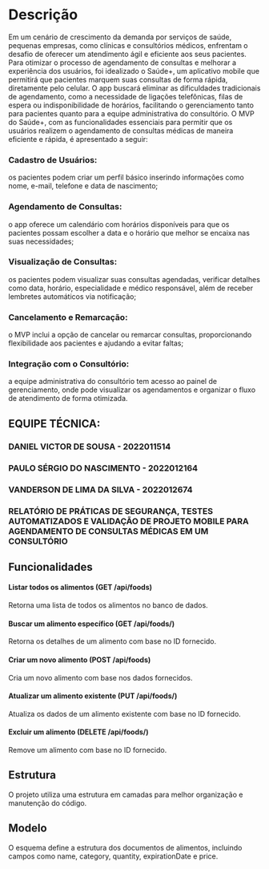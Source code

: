 # Descrição
Em um cenário de crescimento da demanda por serviços de saúde, pequenas empresas, como clínicas e consultórios médicos, enfrentam o desafio de oferecer um atendimento ágil e eficiente aos seus pacientes. Para otimizar o processo de agendamento de consultas e melhorar a experiência dos usuários, foi idealizado o Saúde+, um aplicativo mobile que permitirá que pacientes marquem suas consultas de forma rápida, diretamente pelo celular. O app buscará eliminar as dificuldades tradicionais de agendamento, como a necessidade de ligações telefônicas, filas de espera ou indisponibilidade de horários, facilitando o gerenciamento tanto para pacientes quanto para a equipe administrativa do consultório.
O MVP do Saúde+, com as funcionalidades essenciais para permitir que os usuários realizem o agendamento de consultas médicas de maneira eficiente e rápida, é apresentado a seguir:
### Cadastro de Usuários:
os pacientes podem criar um perfil básico inserindo informações como nome, e-mail, telefone e data de nascimento;
### Agendamento de Consultas:
o app oferece um calendário com horários disponíveis para que os pacientes possam escolher a data e o horário que melhor se encaixa nas suas necessidades;
### Visualização de Consultas:
os pacientes podem visualizar suas consultas agendadas, verificar detalhes como data, horário, especialidade e médico responsável, além de receber lembretes automáticos via notificação;
### Cancelamento e Remarcação:
o MVP inclui a opção de cancelar ou remarcar consultas, proporcionando flexibilidade aos pacientes e ajudando a evitar faltas;
### Integração com o Consultório:
a equipe administrativa do consultório tem acesso ao painel de gerenciamento, onde pode visualizar os agendamentos e organizar o fluxo de atendimento de forma otimizada.

## EQUIPE TÉCNICA:
### DANIEL VICTOR DE SOUSA - 2022011514
### PAULO SÉRGIO DO NASCIMENTO - 2022012164
### VANDERSON DE LIMA DA SILVA - 2022012674

### RELATÓRIO DE PRÁTICAS DE SEGURANÇA, TESTES AUTOMATIZADOS E VALIDAÇÃO DE PROJETO MOBILE PARA AGENDAMENTO DE CONSULTAS MÉDICAS EM UM CONSULTÓRIO


## Funcionalidades
#### Listar todos os alimentos (GET /api/foods)
Retorna uma lista de todos os alimentos no banco de dados.

#### Buscar um alimento específico (GET /api/foods/)
Retorna os detalhes de um alimento com base no ID fornecido.

#### Criar um novo alimento (POST /api/foods)
Cria um novo alimento com base nos dados fornecidos.

#### Atualizar um alimento existente (PUT /api/foods/)
Atualiza os dados de um alimento existente com base no ID fornecido.

#### Excluir um alimento (DELETE /api/foods/)
Remove um alimento com base no ID fornecido.

## Estrutura
O projeto utiliza uma estrutura em camadas para melhor organização e manutenção do código.

## Modelo
O esquema define a estrutura dos documentos de alimentos, incluindo campos como name, category, quantity, expirationDate e price.

